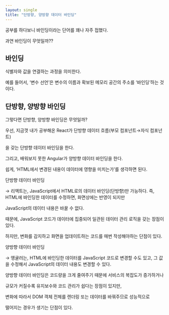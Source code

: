 ```yaml
---
layout: single
title: "단방향, 양방향 데이터 바인딩"
---
```


공부를 하다보니 바인딩이라는 단어를 꽤나 자주 접했다.

과연 바인딩이 무엇일까??

## 바인딩

식별자와 값을 연결하는 과정을 의미한다.

예를 들어서, ‘변수 선언’은 변수의 이름과 확보된 메모리 공간의 주소를 ‘바인딩’하는 것이다.

## 단방향, 양방향 바인딩

그렇다면 단방향, 양방향 바인딩은 무엇일까?

우선, 지금껏 내가 공부해온 React가 단방향 데이터 흐름(부모 컴포넌트→자식 컴포넌트)

을 갖는 단방향 데이터 바인딩을 한다.

그리고, 배워보지 못한 Angular가 양방향 데이터 바인딩을 한다.

쉽게, ‘HTML에서 변경된 내용이 데이터에 영향을 미치는가’를 생각하면 된다.

단방향 데이터 바인딩

→ 리액트는, JavaScript에서 HTML로의 데이터 바인딩(단방향)만 가능하다.
즉, HTML에 바인딩한 데이터를 수정하면, 화면상에는 반영이 되지만

JavaScript의 데이터 내용은 바꿀 수 없다.

때문에, JavaScript 코드가 데이터에 집중되어 일관된 데이터 관리 로직을 갖는 장점이 있다.

하지만, 변화를 감지하고 화면을 업데이트하는 코드를 매번 작성해야하는 단점이 있다.

양방향 데이터 바인딩

→ 앵귤러는, HTML에 바인딩한 데이터를 JavaScript 코드로 변경할 수도 있고,
그 값을 수정해서 JavaScript의 데이터 내용도 변경할 수 있다.

양방향 데이터 바인딩은 코드량을 크게 줄여주기 때문에 서비스의 복잡도가 증가하거나

규모가 커질수록 유지보수와 코드 관리가 쉽다는 장점이 있지만,

변화에 따라서 DOM 객체 전체를 렌더링 또는 데이터를 바꿔주므로 성능적으로

떨어지는 경우가 생기는 단점이 있다.
